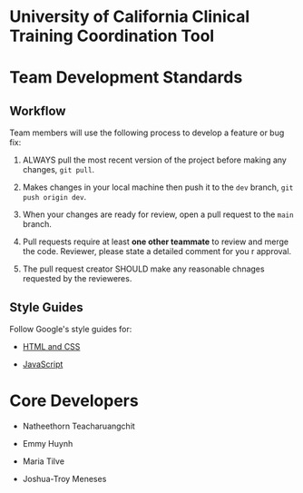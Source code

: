 # University of California Clinical Training Coordination Tool

# Team Development Standards

## Workflow

Team members will use the following process to develop a feature or bug fix:

1. ALWAYS pull the most recent version of the project before making any changes, `git pull`.

2. Makes changes in your local machine then push it to the `dev` branch, `git push origin dev`.

3. When your changes are ready for review, open a pull request to the `main` branch.

4. Pull requests require at least **one other teammate** to review and merge the code. Reviewer, please state a detailed comment for you r approval.

5. The pull request creator SHOULD make any reasonable chnages requested by the revieweres.

## Style Guides

Follow Google's style guides for:

- [HTML and CSS](https://google.github.io/styleguide/htmlcssguide.html)

- [JavaScript](https://google.github.io/styleguide/jsguide.html)

# Core Developers

- Natheethorn Teacharuangchit

- Emmy Huynh

- Maria Tilve

- Joshua-Troy Meneses
